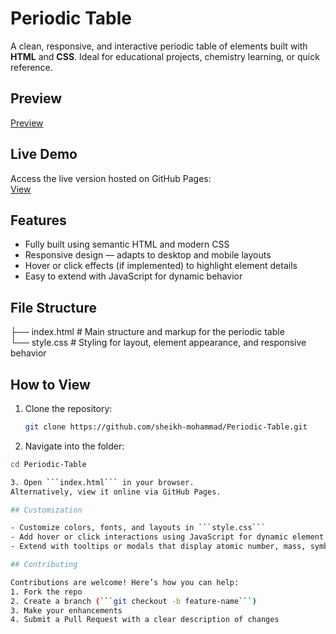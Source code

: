 # Periodic Table

A clean, responsive, and interactive periodic table of elements built with **HTML** and **CSS**. Ideal for educational projects, chemistry learning, or quick reference.

## Preview

[Preview](https://sheikh-mohammad.github.io/Periodic-Table/)

## Live Demo

Access the live version hosted on GitHub Pages:  
[View](https://sheikh-mohammad.github.io/Periodic-Table/)

## Features

- Fully built using semantic HTML and modern CSS
- Responsive design — adapts to desktop and mobile layouts
- Hover or click effects (if implemented) to highlight element details
- Easy to extend with JavaScript for dynamic behavior

## File Structure
├── index.html # Main structure and markup for the periodic table <br />
└── style.css # Styling for layout, element appearance, and responsive behavior

## How to View

1. Clone the repository:
   ```bash
   git clone https://github.com/sheikh-mohammad/Periodic-Table.git
   
2. Navigate into the folder:
  ```bash
  cd Periodic-Table

3. Open ```index.html``` in your browser.
Alternatively, view it online via GitHub Pages.

## Customization

- Customize colors, fonts, and layouts in ```style.css```
- Add hover or click interactions using JavaScript for dynamic element info
- Extend with tooltips or modals that display atomic number, mass, symbol, etc.

## Contributing

Contributions are welcome! Here’s how you can help:
1. Fork the repo
2. Create a branch (```git checkout -b feature-name```)
3. Make your enhancements
4. Submit a Pull Request with a clear description of changes

